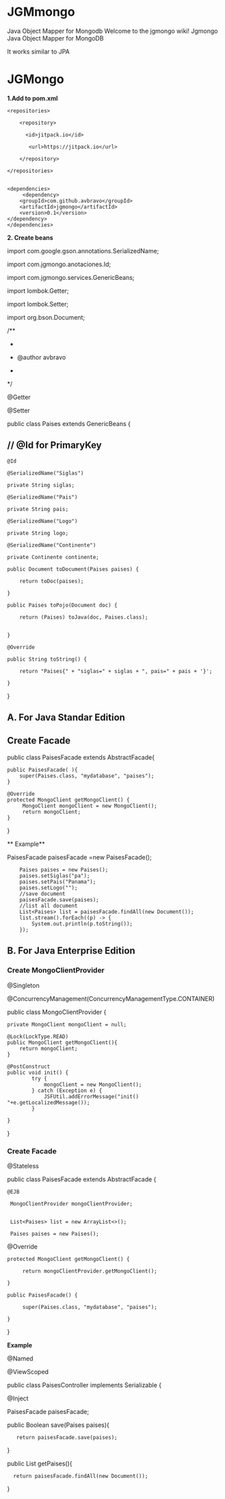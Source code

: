 # JGMmongo
Java Object Mapper for Mongodb
Welcome to the jgmongo wiki!
Jgmongo
Java  Object Mapper for MongoDB 

It works similar to JPA

# JGMongo
**1.Add to pom.xml**

    <repositories>

		<repository>

		  <id>jitpack.io</id>

		   <url>https://jitpack.io</url>

		</repository>

	</repositories>

      
    <dependencies>
         <dependency>
	    <groupId>com.github.avbravo</groupId>
	    <artifactId>jgmongo</artifactId>
	    <version>0.1</version>
	</dependency>
    </dependencies>

**2. Create beans**


import com.google.gson.annotations.SerializedName;

import com.jgmongo.anotaciones.Id;

import com.jgmongo.services.GenericBeans;

import lombok.Getter;

import lombok.Setter;

import org.bson.Document;


/**

 *
 
 * @author avbravo
 * 
 */

@Getter

@Setter

public class Paises extends GenericBeans {
<h2>// @Id for PrimaryKey</h2>

    @Id
    
    @SerializedName("Siglas")
    
    private String siglas;
    
    @SerializedName("Pais")
    
    private String pais;
    
    @SerializedName("Logo")
    
    private String logo;
    
    @SerializedName("Continente")
    
    private Continente continente;

    public Document toDocument(Paises paises) {
    
        return toDoc(paises);
        
    }

    public Paises toPojo(Document doc) {
    
        return (Paises) toJava(doc, Paises.class);
        

    }

    @Override
    
    public String toString() {
    
        return "Paises{" + "siglas=" + siglas + ", pais=" + pais + '}';
        
    }
    
}


## **A. For Java Standar Edition**


## Create Facade

public class PaisesFacade extends AbstractFacade<Paises>{

    public PaisesFacade( ){
        super(Paises.class, "mydatabase", "paises");
    }

    @Override
    protected MongoClient getMongoClient() {
         MongoClient mongoClient = new MongoClient();
         return mongoClient;
    }
    
}

** Example**

   PaisesFacade paisesFacade =new PaisesFacade();
        
        Paises paises = new Paises();
        paises.setSiglas("pa");
        paises.setPais("Panama");
        paises.setLogo("");
        //save document
        paisesFacade.save(paises);
        //list all document
        List<Paises> list = paisesFacade.findAll(new Document());
        list.stream().forEach((p) -> {
            System.out.println(p.toString());
        });

## **B. For Java Enterprise Edition**
### **Create  MongoClientProvider**

@Singleton

@ConcurrencyManagement(ConcurrencyManagementType.CONTAINER)

public class MongoClientProvider {

    private MongoClient mongoClient = null;
		
	@Lock(LockType.READ)
	public MongoClient getMongoClient(){	
		return mongoClient;
	}
	
	@PostConstruct
	public void init() {
            try {		
                mongoClient = new MongoClient();
            } catch (Exception e) {
                JSFUtil.addErrorMessage("init() "+e.getLocalizedMessage());
            }
				
	}
		
}

### Create Facade

@Stateless

public class PaisesFacade extends AbstractFacade<Paises> {


    @EJB

     MongoClientProvider mongoClientProvider;


     List<Paises> list = new ArrayList<>();

     Paises paises = new Paises();

   @Override

    protected MongoClient getMongoClient() {

         return mongoClientProvider.getMongoClient();

    }

    public PaisesFacade() {      

         super(Paises.class, "mydatabase", "paises");

    }

}

**Example**

@Named

@ViewScoped

public class PaisesController implements Serializable {

@Inject

PaisesFacade paisesFacade;

public Boolean save(Paises paises){

       return paisesFacade.save(paises);

}


public List<Paises> getPaises(){ 

      return paisesFacade.findAll(new Document());
}
